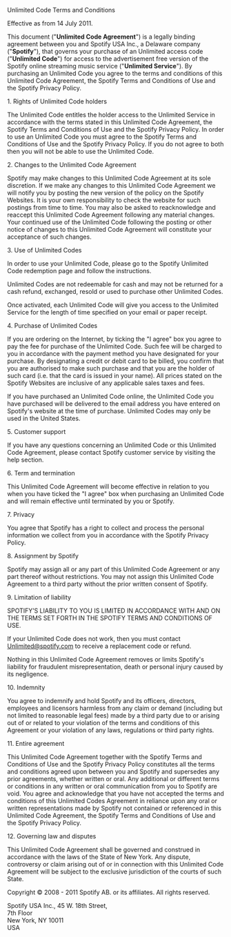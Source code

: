 Unlimited Code Terms and Conditions

Effective as from 14 July 2011.

This document ("**Unlimited Code Agreement**") is a legally binding agreement between you and Spotify USA Inc., a Delaware company ("**Spotify**"), that governs your purchase of an Unlimited access code ("**Unlimited Code**") for access to the advertisement free version of the Spotify online streaming music service ("**Unlimited Service**"). By purchasing an Unlimited Code you agree to the terms and conditions of this Unlimited Code Agreement, the Spotify Terms and Conditions of Use and the Spotify Privacy Policy.

1\. Rights of Unlimited Code holders

The Unlimited Code entitles the holder access to the Unlimited Service in accordance with the terms stated in this Unlimited Code Agreement, the Spotify Terms and Conditions of Use and the Spotify Privacy Policy. In order to use an Unlimited Code you must agree to the Spotify Terms and Conditions of Use and the Spotify Privacy Policy. If you do not agree to both then you will not be able to use the Unlimited Code.

2\. Changes to the Unlimited Code Agreement

Spotify may make changes to this Unlimited Code Agreement at its sole discretion. If we make any changes to this Unlimited Code Agreement we will notify you by posting the new version of the policy on the Spotify Websites. It is your own responsibility to check the website for such postings from time to time. You may also be asked to reacknowledge and reaccept this Unlimited Code Agreement following any material changes. Your continued use of the Unlimited Code following the posting or other notice of changes to this Unlimited Code Agreement will constitute your acceptance of such changes.

3\. Use of Unlimited Codes

In order to use your Unlimited Code, please go to the Spotify Unlimited Code redemption page and follow the instructions.

Unlimited Codes are not redeemable for cash and may not be returned for a cash refund, exchanged, resold or used to purchase other Unlimited Codes.

Once activated, each Unlimited Code will give you access to the Unlimited Service for the length of time specified on your email or paper receipt.

4\. Purchase of Unlimited Codes

If you are ordering on the Internet, by ticking the "I agree" box you agree to pay the fee for purchase of the Unlimited Code. Such fee will be charged to you in accordance with the payment method you have designated for your purchase. By designating a credit or debit card to be billed, you confirm that you are authorised to make such purchase and that you are the holder of such card (i.e. that the card is issued in your name). All prices stated on the Spotify Websites are inclusive of any applicable sales taxes and fees.

If you have purchased an Unlimited Code online, the Unlimited Code you have purchased will be delivered to the email address you have entered on Spotify's website at the time of purchase. Unlimited Codes may only be used in the United States.

5\. Customer support

If you have any questions concerning an Unlimited Code or this Unlimited Code Agreement, please contact Spotify customer service by visiting the help section.

6\. Term and termination

This Unlimited Code Agreement will become effective in relation to you when you have ticked the "I agree" box when purchasing an Unlimited Code and will remain effective until terminated by you or Spotify.

7\. Privacy

You agree that Spotify has a right to collect and process the personal information we collect from you in accordance with the Spotify Privacy Policy.

8\. Assignment by Spotify

Spotify may assign all or any part of this Unlimited Code Agreement or any part thereof without restrictions. You may not assign this Unlimited Code Agreement to a third party without the prior written consent of Spotify.

9\. Limitation of liability

SPOTIFY’S LIABILITY TO YOU IS LIMITED IN ACCORDANCE WITH AND ON THE TERMS SET FORTH IN THE SPOTIFY TERMS AND CONDITIONS OF USE.

If your Unlimited Code does not work, then you must contact Unlimited@spotify.com to receive a replacement code or refund.

Nothing in this Unlimited Code Agreement removes or limits Spotify's liability for fraudulent misrepresentation, death or personal injury caused by its negligence.

10\. Indemnity

You agree to indemnify and hold Spotify and its officers, directors, employees and licensors harmless from any claim or demand (including but not limited to reasonable legal fees) made by a third party due to or arising out of or related to your violation of the terms and conditions of this Agreement or your violation of any laws, regulations or third party rights.

11\. Entire agreement

This Unlimited Code Agreement together with the Spotify Terms and Conditions of Use and the Spotify Privacy Policy constitutes all the terms and conditions agreed upon between you and Spotify and supersedes any prior agreements, whether written or oral. Any additional or different terms or conditions in any written or oral communication from you to Spotify are void. You agree and acknowledge that you have not accepted the terms and conditions of this Unlimited Codes Agreement in reliance upon any oral or written representations made by Spotify not contained or referenced in this Unlimited Code Agreement, the Spotify Terms and Conditions of Use and the Spotify Privacy Policy.

12\. Governing law and disputes

This Unlimited Code Agreement shall be governed and construed in accordance with the laws of the State of New York. Any dispute, controversy or claim arising out of or in connection with this Unlimited Code Agreement will be subject to the exclusive jurisdiction of the courts of such State.

Copyright © 2008 - 2011 Spotify AB. or its affiliates. All rights reserved.

Spotify USA Inc., 45 W. 18th Street,  
7th Floor  
New York, NY 10011  
USA